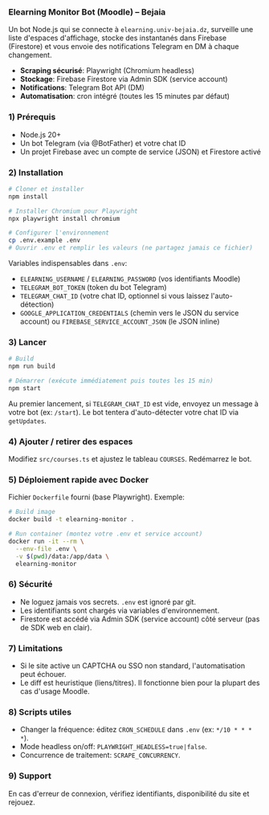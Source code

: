 ### Elearning Monitor Bot (Moodle) – Bejaia

Un bot Node.js qui se connecte à `elearning.univ-bejaia.dz`, surveille une liste d'espaces d'affichage, stocke des instantanés dans Firebase (Firestore) et vous envoie des notifications Telegram en DM à chaque changement.

- **Scraping sécurisé**: Playwright (Chromium headless)
- **Stockage**: Firebase Firestore via Admin SDK (service account)
- **Notifications**: Telegram Bot API (DM)
- **Automatisation**: cron intégré (toutes les 15 minutes par défaut)

### 1) Prérequis
- Node.js 20+
- Un bot Telegram (via @BotFather) et votre chat ID
- Un projet Firebase avec un compte de service (JSON) et Firestore activé

### 2) Installation
```bash
# Cloner et installer
npm install

# Installer Chromium pour Playwright
npx playwright install chromium

# Configurer l'environnement
cp .env.example .env
# Ouvrir .env et remplir les valeurs (ne partagez jamais ce fichier)
```

Variables indispensables dans `.env`:
- `ELEARNING_USERNAME` / `ELEARNING_PASSWORD` (vos identifiants Moodle)
- `TELEGRAM_BOT_TOKEN` (token du bot Telegram)
- `TELEGRAM_CHAT_ID` (votre chat ID, optionnel si vous laissez l'auto-détection)
- `GOOGLE_APPLICATION_CREDENTIALS` (chemin vers le JSON du service account) ou `FIREBASE_SERVICE_ACCOUNT_JSON` (le JSON inline)

### 3) Lancer
```bash
# Build
npm run build

# Démarrer (exécute immédiatement puis toutes les 15 min)
npm start
```

Au premier lancement, si `TELEGRAM_CHAT_ID` est vide, envoyez un message à votre bot (ex: `/start`). Le bot tentera d'auto-détecter votre chat ID via `getUpdates`.

### 4) Ajouter / retirer des espaces
Modifiez `src/courses.ts` et ajustez le tableau `COURSES`. Redémarrez le bot.

### 5) Déploiement rapide avec Docker
Fichier `Dockerfile` fourni (base Playwright). Exemple:
```bash
# Build image
docker build -t elearning-monitor .

# Run container (montez votre .env et service account)
docker run -it --rm \
  --env-file .env \
  -v $(pwd)/data:/app/data \
  elearning-monitor
```

### 6) Sécurité
- Ne loguez jamais vos secrets. `.env` est ignoré par git.
- Les identifiants sont chargés via variables d'environnement.
- Firestore est accédé via Admin SDK (service account) côté serveur (pas de SDK web en clair).

### 7) Limitations
- Si le site active un CAPTCHA ou SSO non standard, l'automatisation peut échouer.
- Le diff est heuristique (liens/titres). Il fonctionne bien pour la plupart des cas d'usage Moodle.

### 8) Scripts utiles
- Changer la fréquence: éditez `CRON_SCHEDULE` dans `.env` (ex: `*/10 * * * *`).
- Mode headless on/off: `PLAYWRIGHT_HEADLESS=true|false`.
- Concurrence de traitement: `SCRAPE_CONCURRENCY`.

### 9) Support
En cas d'erreur de connexion, vérifiez identifiants, disponibilité du site et rejouez.
